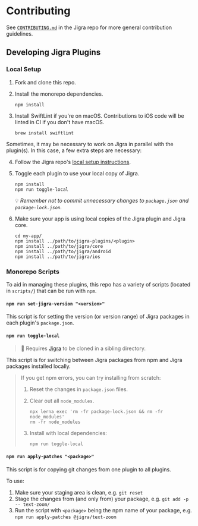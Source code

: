 # Contributing

See [`CONTRIBUTING.md`](https://github.com/familyjs/jigra/blob/HEAD/CONTRIBUTING.md) in the Jigra repo for more general contribution guidelines.

## Developing Jigra Plugins

### Local Setup

1. Fork and clone this repo.
2. Install the monorepo dependencies.

    ```shell
    npm install
    ```

3. Install SwiftLint if you're on macOS. Contributions to iOS code will be linted in CI if you don't have macOS.

    ```shell
    brew install swiftlint
    ```

Sometimes, it may be necessary to work on Jigra in parallel with the plugin(s). In this case, a few extra steps are necessary:

4. Follow the Jigra repo's [local setup instructions](https://github.com/familyjs/jigra/blob/HEAD/CONTRIBUTING.md#local-setup).
5. Toggle each plugin to use your local copy of Jigra.

    ```shell
    npm install
    npm run toggle-local
    ```

   :bulb: *Remember not to commit unnecessary changes to `package.json` and `package-lock.json`.*

6. Make sure your app is using local copies of the Jigra plugin and Jigra core.

    ```shell
    cd my-app/
    npm install ../path/to/jigra-plugins/<plugin>
    npm install ../path/to/jigra/core
    npm install ../path/to/jigra/android
    npm install ../path/to/jigra/ios
    ```

### Monorepo Scripts

To aid in managing these plugins, this repo has a variety of scripts (located in `scripts/`) that can be run with `npm`.

#### `npm run set-jigra-version "<version>"`

This script is for setting the version (or version range) of Jigra packages in each plugin's `package.json`.

#### `npm run toggle-local`

> :memo: Requires [Jigra](https://github.com/familyjs/jigra/) to be cloned in a sibling directory.

This script is for switching between Jigra packages from npm and Jigra packages installed locally.

> If you get npm errors, you can try installing from scratch:
>
> 1. Reset the changes in `package.json` files.
> 1. Clear out all `node_modules`.
>
>     ```shell
>     npx lerna exec 'rm -fr package-lock.json && rm -fr node_modules'
>     rm -fr node_modules
>     ```
> 1. Install with local dependencies:
>
>     ```
>     npm run toggle-local
>     ```

#### `npm run apply-patches "<package>"`

This script is for copying git changes from one plugin to all plugins.

To use:

1. Make sure your staging area is clean, e.g. `git reset`
1. Stage the changes from (and only from) your package, e.g. `git add -p -- text-zoom/`
1. Run the script with `<package>` being the npm name of your package, e.g. `npm run apply-patches @jigra/text-zoom`
